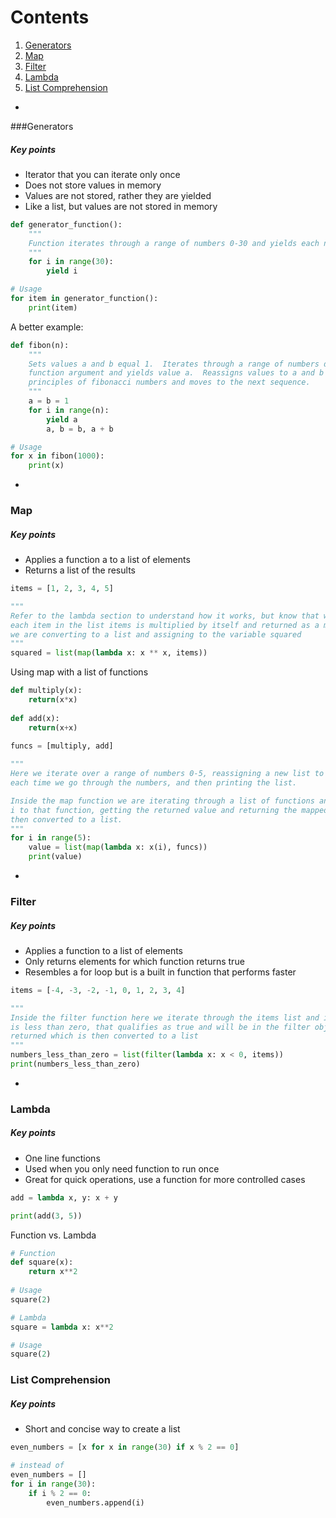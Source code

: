 # Contents
1. [Generators](#generators)
2. [Map](#map)
3. [Filter](#filter)
4. [Lambda](#lambda)
5. [List Comprehension](#)

-
###Generators

##### Key points
- Iterator that you can iterate only once
- Does not store values in memory
- Values are not stored, rather they are yielded
- Like a list, but values are not stored in memory

```python
def generator_function():
    """
    Function iterates through a range of numbers 0-30 and yields each number individually
    """
    for i in range(30):
        yield i

# Usage
for item in generator_function():
    print(item)
```

A better example:

```python
def fibon(n):
    """
    Sets values a and b equal 1.  Iterates through a range of numbers determined by the 
    function argument and yields value a.  Reassigns values to a and b based on the 
    principles of fibonacci numbers and moves to the next sequence.
    """
    a = b = 1
    for i in range(n):
        yield a
        a, b = b, a + b

# Usage
for x in fibon(1000):
    print(x)
```
-
### Map

##### Key points
- Applies a function a to a list of elements
- Returns a list of the results

```python
items = [1, 2, 3, 4, 5]

"""
Refer to the lambda section to understand how it works, but know that we are saying that
each item in the list items is multiplied by itself and returned as a map object that
we are converting to a list and assigning to the variable squared
"""
squared = list(map(lambda x: x ** x, items))
```

Using map with a list of functions

```python
def multiply(x):
    return(x*x)
    
def add(x):
    return(x+x)
    
funcs = [multiply, add]

"""
Here we iterate over a range of numbers 0-5, reassigning a new list to the variable value 
each time we go through the numbers, and then printing the list.

Inside the map function we are iterating through a list of functions and send the value
i to that function, getting the returned value and returning the mapped object which is
then converted to a list.
"""
for i in range(5):
    value = list(map(lambda x: x(i), funcs))
    print(value)
```
-
### Filter

##### Key points
- Applies a function to a list of elements
- Only returns elements for which function returns true
- Resembles a for loop but is a built in function that performs faster

```python
items = [-4, -3, -2, -1, 0, 1, 2, 3, 4]

"""
Inside the filter function here we iterate through the items list and if the element
is less than zero, that qualifies as true and will be in the filter objected 
returned which is then converted to a list
"""
numbers_less_than_zero = list(filter(lambda x: x < 0, items))
print(numbers_less_than_zero)
```
-
### Lambda

##### Key points
- One line functions
- Used when you only need function to run once
- Great for quick operations, use a function for more controlled cases

```python
add = lambda x, y: x + y

print(add(3, 5))
```

Function vs. Lambda

```python
# Function
def square(x):
    return x**2
    
# Usage
square(2)

# Lambda
square = lambda x: x**2

# Usage
square(2)
```

### List Comprehension

##### Key points
- Short and concise way to create a list

```python
even_numbers = [x for x in range(30) if x % 2 == 0]

# instead of
even_numbers = []
for i in range(30):
    if i % 2 == 0:
        even_numbers.append(i)
```

